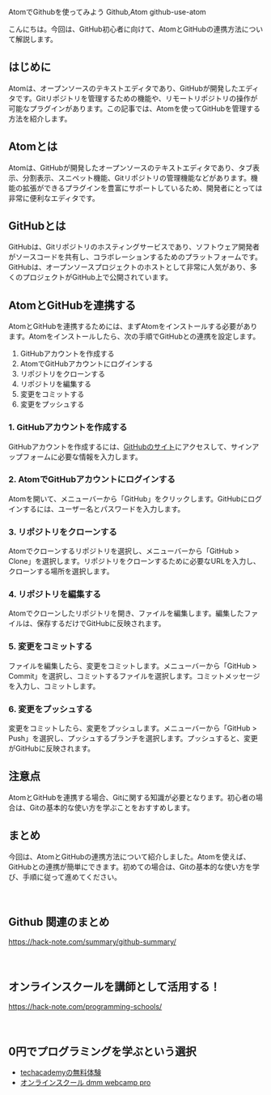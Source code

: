 AtomでGithubを使ってみよう
Github,Atom
github-use-atom

こんにちは。今回は、GitHub初心者に向けて、AtomとGitHubの連携方法について解説します。

## はじめに

Atomは、オープンソースのテキストエディタであり、GitHubが開発したエディタです。Gitリポジトリを管理するための機能や、リモートリポジトリの操作が可能なプラグインがあります。この記事では、Atomを使ってGitHubを管理する方法を紹介します。

## Atomとは

Atomは、GitHubが開発したオープンソースのテキストエディタであり、タブ表示、分割表示、スニペット機能、Gitリポジトリの管理機能などがあります。機能の拡張ができるプラグインを豊富にサポートしているため、開発者にとっては非常に便利なエディタです。

## GitHubとは

GitHubは、Gitリポジトリのホスティングサービスであり、ソフトウェア開発者がソースコードを共有し、コラボレーションするためのプラットフォームです。GitHubは、オープンソースプロジェクトのホストとして非常に人気があり、多くのプロジェクトがGitHub上で公開されています。

## AtomとGitHubを連携する

AtomとGitHubを連携するためには、まずAtomをインストールする必要があります。Atomをインストールしたら、次の手順でGitHubとの連携を設定します。

1. GitHubアカウントを作成する
2. AtomでGitHubアカウントにログインする
3. リポジトリをクローンする
4. リポジトリを編集する
5. 変更をコミットする
6. 変更をプッシュする

### 1. GitHubアカウントを作成する

GitHubアカウントを作成するには、[GitHubのサイト](https://github.com/)にアクセスして、サインアップフォームに必要な情報を入力します。

### 2. AtomでGitHubアカウントにログインする

Atomを開いて、メニューバーから「GitHub」をクリックします。GitHubにログインするには、ユーザー名とパスワードを入力します。

### 3. リポジトリをクローンする

Atomでクローンするリポジトリを選択し、メニューバーから「GitHub > Clone」を選択します。リポジトリをクローンするために必要なURLを入力し、クローンする場所を選択します。

### 4. リポジトリを編集する

Atomでクローンしたリポジトリを開き、ファイルを編集します。編集したファイルは、保存するだけでGitHubに反映されます。

### 5. 変更をコミットする

ファイルを編集したら、変更をコミットします。メニューバーから「GitHub > Commit」を選択し、コミットするファイルを選択します。コミットメッセージを入力し、コミットします。

### 6. 変更をプッシュする

変更をコミットしたら、変更をプッシュします。メニューバーから「GitHub > Push」を選択し、プッシュするブランチを選択します。プッシュすると、変更がGitHubに反映されます。

## 注意点

AtomとGitHubを連携する場合、Gitに関する知識が必要となります。初心者の場合は、Gitの基本的な使い方を学ぶことをおすすめします。

## まとめ

今回は、AtomとGitHubの連携方法について紹介しました。Atomを使えば、GitHubとの連携が簡単にできます。初めての場合は、Gitの基本的な使い方を学び、手順に従って進めてください。

　

## Github 関連のまとめ
https://hack-note.com/summary/github-summary/

　

## オンラインスクールを講師として活用する！
https://hack-note.com/programming-schools/

　

## 0円でプログラミングを学ぶという選択
- [techacademyの無料体験](//af.moshimo.com/af/c/click?a_id=2612475&amp;p_id=1555&amp;pc_id=2816&amp;pl_id=22706&amp;url=https%3a%2f%2ftechacademy.jp%2fhtmlcss-trial%3futm_source%3dmoshimo%26utm_medium%3daffiliate%26utm_campaign%3dtextad)
- [オンラインスクール dmm webcamp pro](//af.moshimo.com/af/c/click?a_id=2612482&amp;p_id=1363&amp;pc_id=2297&amp;pl_id=39999&amp;guid=on)

